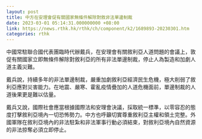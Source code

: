 ```yaml
---
layout: post
title: 中方在安理會促有關國家無條件解除對敘非法單邊制裁
date: 2023-03-01 05:14:31.000000000 +08:00
link: https://news.rthk.hk/rthk/ch/component/k2/1689893-20230301.htm
categories: rthk
---
```


中國常駐聯合國代表團臨時代辦戴兵，在安理會有關敘利亞人道問題的會議上，敦促有關國家立即無條件解除對敘利亞的所有非法單邊制裁，停止人為製造和加劇人道主義災難。

戴兵說，持續多年的非法單邊制裁，嚴重加劇敘利亞經濟民生危機，極大削弱了敘利亞應對災害能力。在地震、嚴寒、霍亂疫情疊加的人道危機面前，單邊制裁的人道後果更是難以估量。

戴兵又說，國際社會應當根據國際法和安理會決議，採取統一標準，以零容忍的態度打擊敘利亞境內一切恐怖勢力。中方也呼籲切實尊重敘利亞主權和領土完整。外國軍隊在敘利亞境內的非法駐紮和非法軍事行動必須結束，對敘利亞境內自然資源的非法掠奪必須立即停止。
